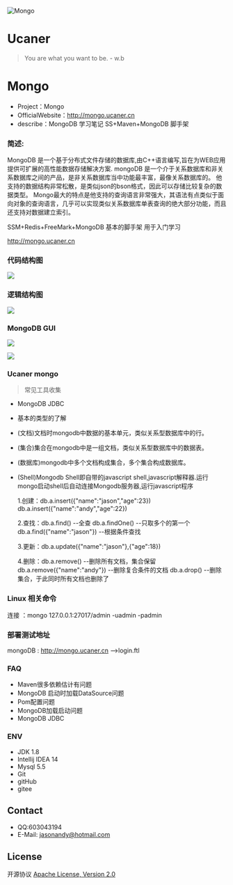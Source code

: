 ![Mongo](http://upload-images.jianshu.io/upload_images/7802425-9eb1bcd006e34aa6.png?imageMogr2/auto-orient/strip%7CimageView2/2/w/1240)

# Ucaner
> You are what you want to be. - w.b

# Mongo
* Project：Mongo
* OfficialWebsite：http://mongo.ucaner.cn
* describe：MongoDB 学习笔记 SS+Maven+MongoDB 脚手架

### 简述:
MongoDB 是一个基于分布式文件存储的数据库,由C++语言编写,旨在为WEB应用提供可扩展的高性能数据存储解决方案.
mongoDB	是一个介于关系数据库和非关系数据库之间的产品，是非关系数据库当中功能最丰富，最像关系数据库的。
他支持的数据结构非常松散，是类似json的bson格式，因此可以存储比较复杂的数据类型。
Mongo最大的特点是他支持的查询语言非常强大，其语法有点类似于面向对象的查询语言，几乎可以实现类似关系数据库单表查询的绝大部分功能，而且还支持对数据建立索引。 

SSM+Redis+FreeMark+MongoDB 基本的脚手架 用于入门学习

http://mongo.ucaner.cn

### 代码结构图
![](http://upload-images.jianshu.io/upload_images/7802425-df1b75c344c21878.png?imageMogr2/auto-orient/strip%7CimageView2/2/w/1240)

### 逻辑结构图
![](http://upload-images.jianshu.io/upload_images/7802425-df1b75c344c21878.png?imageMogr2/auto-orient/strip%7CimageView2/2/w/1240)

### MongoDB GUI
![](http://upload-images.jianshu.io/upload_images/7802425-bfb65b86e4b9987f.png?imageMogr2/auto-orient/strip%7CimageView2/2/w/1240)

![](http://upload-images.jianshu.io/upload_images/7802425-4a809b0d7fda63a8.png?imageMogr2/auto-orient/strip%7CimageView2/2/w/1240)

### Ucaner mongo


> 常见工具收集
- MongoDB JDBC
- 基本的类型的了解
- (文档)文档时mongodb中数据的基本单元，类似关系型数据库中的行。
- (集合)集合在mongodb中是一组文档，类似关系型数据库中的数据表。
- (数据库)mongodb中多个文档构成集合，多个集合构成数据库。
- (Shell)Mongodb Shell即自带的javascript shell,javascript解释器.运行mongo启动shell后自动连接Mongodb服务器,运行javascript程序

  1.创建：db.a.insert({"name":"jason","age":23})
          db.a.insert({"name":"andy","age":22})
          
  2.查找：db.a.find()                  --全查
          db.a.findOne()               --只取多个的第一个
          db.a.find({"name":"jason"})   --根据条件查找
          
  3.更新：db.a.update({"name":"jason"},{"age":18})
  
  4.删除：db.a.remove()                --删除所有文档，集合保留
          db.a.remove({"name":"andy"}) --删除复合条件的文档
          db.a.drop()                  --删除集合，于此同时所有文档也删除了

### Linux  相关命令
连接 ：mongo 127.0.0.1:27017/admin -uadmin -padmin


### 部署测试地址

mongoDB : http://mongo.ucaner.cn -->login.ftl


### FAQ
- Maven很多依赖估计有问题
- MongoDB 启动时加载DataSource问题
- Pom配置问题
- MongoDB加载启动问题
- MongoDB JDBC

### ENV
- JDK 1.8
- Intellij IDEA 14
- Mysql 5.5
- Git
- gitHub
- gitee

## Contact
- QQ:603043194
- E-Mail: jasonandy@hotmail.com

## License
开源协议 [Apache License, Version 2.0](http://www.apache.org/licenses/LICENSE-2.0.html)